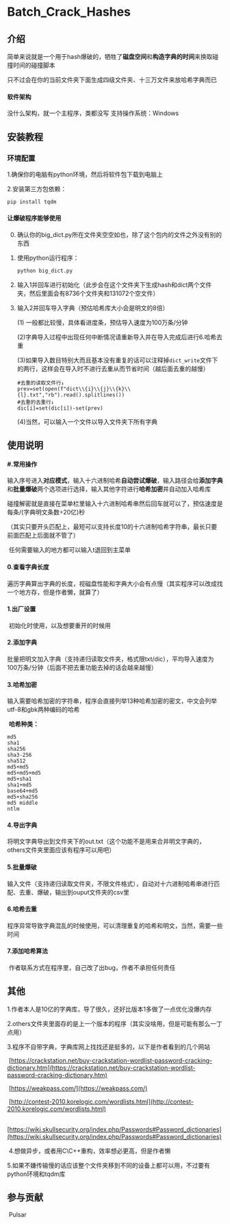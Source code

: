 # Batch_Crack_Hashes

## 介绍
简单来说就是一个用于hash爆破的，牺牲了**磁盘空间**和**构造字典的时间**来换取碰撞时间的碰撞脚本

只不过会在你的当前文件夹下面生成四级文件夹、十三万文件来放哈希字典而已

#### 软件架构

没什么架构，就一个主程序，类都没写
支持操作系统：Windows

## 安装教程

### 环境配置

1.确保你的电脑有python环境，然后将软件包下载到电脑上

2.安装第三方包依赖：

```cmd
pip install tqdm
```

#### 让爆破程序能够使用

0. 确认你的big_dict.py所在文件夹空空如也，除了这个包内的文件之外没有别的东西

1. 使用python运行程序：

   ```cmd
   python big_dict.py
   ```

2. 输入1并回车进行初始化（此步会在这个文件夹下生成hash和dict两个文件夹，然后里面会有8736个文件夹和131072个空文件）

3. 输入2并回车导入字典（预估哈希库大小会是明文的8倍）

   (1) 一般都比较慢，具体看进度条，预估导入速度为100万条/分钟

   (2)字典导入过程中出现任何中断情况请重新导入并在导入完成后进行6.哈希去重

   (3)如果导入数目特别大而且基本没有重复的话可以注释掉`dict_write`文件下的两行，这样会在导入时不进行去重从而节省时间（越后面去重的越慢）

   ```
   #去重的读取文件行↓
   prev=set(open(f"dict\\{i}\\{j}\\{k}\\{l}.txt","rb").read().splitlines())
   #去重的去重行↓
   dic[i]=set(dic[i])-set(prev)
   ```

   (4)当然，可以输入一个文件以导入文件夹下所有字典

## 使用说明

#### #.常用操作

​	输入序号进入**对应模式**，输入十六进制哈希**自动尝试爆破**，输入路径会给**添加字典**和**批量爆破**两个选项进行选择，输入其他字符进行**哈希加密**并自动加入哈希库

​	碰撞解密就是直接在菜单栏里输入十六进制哈希串然后回车就可以了，预估速度是每条/(字典明文条数÷20亿)秒

​	（其实只要开头匹配上，最短可以支持长度10的十六进制哈希字符串，最长只要前面匹配上后面就不管了）

​	任何需要输入的地方都可以输入t退回到主菜单

#### 0.查看字典长度

​	遍历字典算出字典的长度，视磁盘性能和字典大小会有点慢（其实程序可以改成找一个地方存，但是作者懒，就算了）

#### 1.出厂设置

​	初始化时使用，以及想要重开的时候用

#### 2.添加字典

​	批量把明文加入字典（支持递归读取文件夹，格式限txt/dic），平均导入速度为100万条/分钟（后面不把去重功能去掉的话会越来越慢）

#### 3.哈希加密

​	输入需要哈希加密的字符串，程序会直接列举13种哈希加密的密文，中文会列举utf-8和gbk两种编码的哈希

​	**哈希种类：**

```
md5
sha1
sha256
sha3-256
sha512
md5+md5
md5+md5+md5
md5+sha1
sha1+md5
base64+md5
md5+sha256
md5 middle
ntlm
```

#### 4.导出字典

​	将明文字典导出到文件夹下的out.txt（这个功能不是用来合并明文字典的，others文件夹里面应该有程序可以用吧）

#### 5.批量爆破

​	输入文件（支持递归读取文件夹，不限文件格式），自动对十六进制哈希串进行匹配、去重、爆破，输出到ouput文件夹的csv里

#### 6.哈希去重

​	程序异常导致字典混乱的时候使用，可以清理重复的哈希和明文，当然，需要一些时间

#### 7.添加哈希算法

​	作者联系方式在程序里，自己改了出bug，作者不承担任何责任

## 其他

​	1.作者本人是10亿的字典库，导了很久，还好比版本1多做了一点优化没爆内存

​	2.others文件夹里面存的是上一个版本的程序（其实没啥用，但是可能有那么一丁点用）

​	3.程序不自带字典，字典库网上找找还是挺多的，以下是作者看到的几个网站

​	[https://crackstation.net/buy-crackstation-wordlist-password-cracking-dictionary.htm](https://crackstation.net/buy-crackstation-wordlist-password-cracking-dictionary.htm)

​	[https://weakpass.com/](https://weakpass.com/)

​	[http://contest-2010.korelogic.com/wordlists.html](http://contest-2010.korelogic.com/wordlists.html)

​	[https://wiki.skullsecurity.org/index.php/Passwords#Password_dictionaries](https://wiki.skullsecurity.org/index.php/Passwords#Password_dictionaries)

​	4.想做异步，或者用C\C++重构，效率想必更高，但是作者懒

​	5.如果不嫌传输慢的话应该整个文件夹移到不同的设备上都可以用，不过要有python环境和tqdm库

## 参与贡献

​	Pulsar
